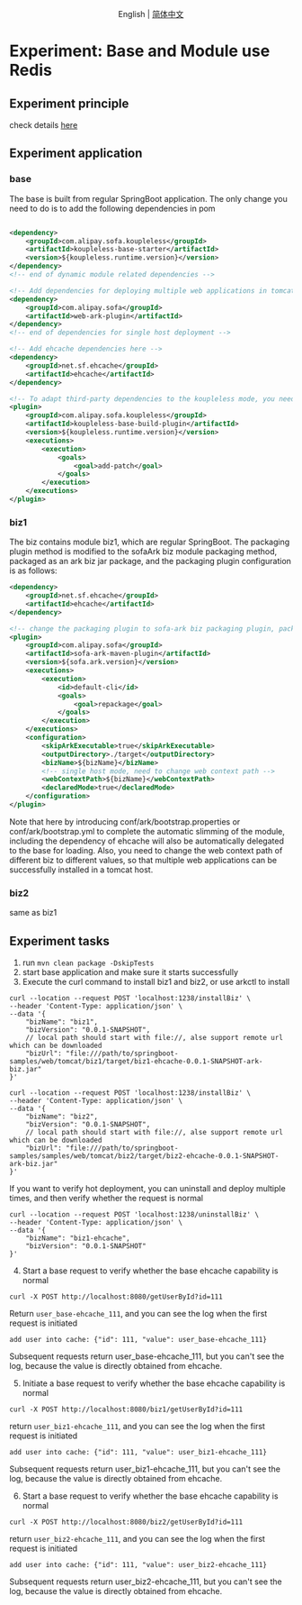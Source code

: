 <div align="center">

English | [简体中文](./README-zh_CN.md)

</div>

# Experiment: Base and Module use Redis

## Experiment principle
check details [here](https://koupleless.gitee.io/docs/contribution-guidelines/runtime/ehcache/)

## Experiment application
### base
The base is built from regular SpringBoot application. The only change you need to do is to add the following dependencies in pom
```xml

<dependency>
    <groupId>com.alipay.sofa.koupleless</groupId>
    <artifactId>koupleless-base-starter</artifactId>
    <version>${koupleless.runtime.version}</version>
</dependency>
<!-- end of dynamic module related dependencies -->

<!-- Add dependencies for deploying multiple web applications in tomcat single host mode here -->
<dependency>
    <groupId>com.alipay.sofa</groupId>
    <artifactId>web-ark-plugin</artifactId>
</dependency>
<!-- end of dependencies for single host deployment -->

<!-- Add ehcache dependencies here -->
<dependency>
    <groupId>net.sf.ehcache</groupId>
    <artifactId>ehcache</artifactId>
</dependency>

<!-- To adapt third-party dependencies to the koupleless mode, you need to introduce the following build plugin -->
<plugin>
    <groupId>com.alipay.sofa.koupleless</groupId>
    <artifactId>koupleless-base-build-plugin</artifactId>
    <version>${koupleless.runtime.version}</version>
    <executions>
        <execution>
            <goals>
                <goal>add-patch</goal>
            </goals>
        </execution>
    </executions>
</plugin>
```

### biz1
The biz contains module biz1, which are regular SpringBoot. The packaging plugin method is modified to the sofaArk biz module packaging method, packaged as an ark biz jar package, and the packaging plugin configuration is as follows:


```xml
<dependency>
    <groupId>net.sf.ehcache</groupId>
    <artifactId>ehcache</artifactId>
</dependency>

<!-- change the packaging plugin to sofa-ark biz packaging plugin, packaged as ark biz jar -->
<plugin>
    <groupId>com.alipay.sofa</groupId>
    <artifactId>sofa-ark-maven-plugin</artifactId>
    <version>${sofa.ark.version}</version>
    <executions>
        <execution>
            <id>default-cli</id>
            <goals>
                <goal>repackage</goal>
            </goals>
        </execution>
    </executions>
    <configuration>
        <skipArkExecutable>true</skipArkExecutable>
        <outputDirectory>./target</outputDirectory>
        <bizName>${bizName}</bizName>
        <!-- single host mode, need to change web context path -->
        <webContextPath>${bizName}</webContextPath>
        <declaredMode>true</declaredMode>
    </configuration>
</plugin>
```
Note that here by introducing conf/ark/bootstrap.properties or conf/ark/bootstrap.yml to complete the automatic slimming of the module, including the dependency of ehcache will also be automatically delegated to the base for loading. Also, you need to change the web context path of different biz to different values, so that multiple web applications can be successfully installed in a tomcat host.

### biz2
same as biz1


## Experiment tasks
1. run `mvn clean package -DskipTests`
2. start base application and make sure it starts successfully
3. Execute the curl command to install biz1 and biz2, or use arkctl to install

```shell
curl --location --request POST 'localhost:1238/installBiz' \
--header 'Content-Type: application/json' \
--data '{
    "bizName": "biz1",
    "bizVersion": "0.0.1-SNAPSHOT",
    // local path should start with file://, alse support remote url which can be downloaded
    "bizUrl": "file:///path/to/springboot-samples/web/tomcat/biz1/target/biz1-ehcache-0.0.1-SNAPSHOT-ark-biz.jar"
}'
```

```shell
curl --location --request POST 'localhost:1238/installBiz' \
--header 'Content-Type: application/json' \
--data '{
    "bizName": "biz2",
    "bizVersion": "0.0.1-SNAPSHOT",
    // local path should start with file://, alse support remote url which can be downloaded
    "bizUrl": "file:///path/to/springboot-samples/samples/web/tomcat/biz2/target/biz2-ehcache-0.0.1-SNAPSHOT-ark-biz.jar"
}'
```

If you want to verify hot deployment, you can uninstall and deploy multiple times, and then verify whether the request is normal

```shell
curl --location --request POST 'localhost:1238/uninstallBiz' \
--header 'Content-Type: application/json' \
--data '{
    "bizName": "biz1-ehcache",
    "bizVersion": "0.0.1-SNAPSHOT"
}'
```

4. Start a base request to verify whether the base ehcache capability is normal
```shell
curl -X POST http://localhost:8080/getUserById?id=111
```

Return `user_base-ehcache_111`, and you can see the log when the first request is initiated
```text
add user into cache: {"id": 111, "value": user_base-ehcache_111}
```
Subsequent requests return user_base-ehcache_111, but you can't see the log, because the value is directly obtained from ehcache.

5. Initiate a base request to verify whether the base ehcache capability is normal
```shell
curl -X POST http://localhost:8080/biz1/getUserById?id=111
```

return `user_biz1-ehcache_111`, and you can see the log when the first request is initiated
```text
add user into cache: {"id": 111, "value": user_biz1-ehcache_111}
```
Subsequent requests return user_biz1-ehcache_111, but you can't see the log, because the value is directly obtained from ehcache.

6. Start a base request to verify whether the base ehcache capability is normal
```shell
curl -X POST http://localhost:8080/biz2/getUserById?id=111
```

return `user_biz2-ehcache_111`, and you can see the log when the first request is initiated
```text
add user into cache: {"id": 111, "value": user_biz2-ehcache_111}
```
Subsequent requests return user_biz2-ehcache_111, but you can't see the log, because the value is directly obtained from ehcache.
